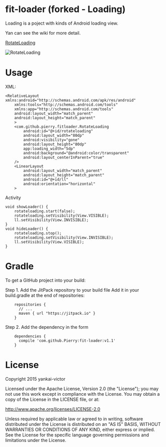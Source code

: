 fit-loader (forked - Loading)
================
Loading is a poject with kinds of Android loading view.

Yan can see the wiki for more detail.

[RotateLoading](https://github.com/yankai-victor/Loading/wiki/RotateLoading)

![RotateLoading](https://github.com/yankai-victor/Loading/blob/master/images/RotateLoading.gif)

Usage
=======

XML:

    <RelativeLayout xmlns:android="http://schemas.android.com/apk/res/android"
    	xmlns:tools="http://schemas.android.com/tools"
    	xmlns:app="http://schemas.android.com/tools"
    	android:layout_width="match_parent"
    	android:layout_height="match_parent"
    	>
    	<com.github.pierry.fitloader.RotateLoading
      		android:id="@+id/rotateloading"
      		android:layout_width="80dp"
      		android:visibility="gone"
      		android:layout_height="80dp"
      		app:loading_width="5dp"
      		android:background="@android:color/transparent"
      		android:layout_centerInParent="true"
      	/>
      	<LinearLayout
      		android:layout_width="match_parent"
      		android:layout_height="match_parent"
      		android:id="@+id/ll"
      		android:orientation="horizontal"
      	>

Activity

    void showLoader() {
    	rotateloading.start(false);
    	rotateloading.setVisibility(View.VISIBLE);
    	ll.setVisibility(View.INVISIBLE);
    }
    void hideLoader() {
    	rotateloading.stop();
    	rotateloading.setVisibility(View.INVISIBLE);
    	ll.setVisibility(View.VISIBLE);
    }

Gradle
=======
To get a GitHub project into your build:

Step 1. Add the JitPack repository to your build file
Add it in your build.gradle at the end of repositories:

        repositories {
          // ...
          maven { url "https://jitpack.io" }
        }

Step 2. Add the dependency in the form

        dependencies {
          compile 'com.github.Pierry:fit-loader:v1.1'
        }
	
License
=======
Copyright 2015 yankai-victor

Licensed under the Apache License, Version 2.0 (the "License"); you may not use this work except in compliance with the License.
You may obtain a copy of the License in the LICENSE file, or at:

http://www.apache.org/licenses/LICENSE-2.0

Unless required by applicable law or agreed to in writing, software distributed under the License is distributed on an "AS IS" BASIS, WITHOUT WARRANTIES OR CONDITIONS OF ANY KIND, either express or implied. See the License for the specific language governing permissions and limitations under the License.
